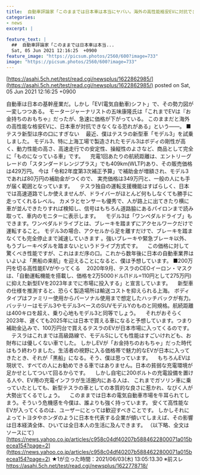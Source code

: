 ```yaml
---
title:  自動車評論家「このままでは日本車は本当にヤバい。海外の高性能格安EVに対抗できなくなる」★7  
categories:
- news
excerpt: |
  
feature_text: |
  ##  自動車評論家「このままでは日本車は本当...
  Sat, 05 Jun 2021 12:16:25  +0900
feature_image: "https://picsum.photos/2560/600?image=733"
image: "https://picsum.photos/2560/600?image=733"
---
```


[https://asahi.5ch.net/test/read.cgi/newsplus/1622862985/](https://asahi.5ch.net/test/read.cgi/newsplus/1622862985/)
posted on Sat, 05 Jun 2021 12:16:25  +0900

<!--more-->

自動車は日本の基幹産業だ。しかし「EV(電気自動車)シフト」で、その勢力図が一変しつつある。 モータージャーナリストの五味康隆氏は「これまでEVは『お金持ちのおもちゃ』だったが、急速に価格が下がっている。 このままだと海外の高性能な格安EVに、日本車が対抗できなくなる恐れがある」という——。 ■テスラ新型は序の口にすぎない 　最近、僕はテスラの新型車「モデル3」を試乗しました。 モデル3、特に上海工場で製造されたモデル3はボディの剛性が高く、動力性能の高さ、高速走行での安定性、操縦性のよさなど、商品として完全に「ものになっている車」です。 　充電1回あたりの航続距離は、エントリーグレードの「スタンダードレンジプラス」でも409km(WLTP)あり、その販売価格は429万円。 今は「令和2年度第3次補正予算」で補助金が増額され、モデル3であれば80万円の補助金がつくので、 実売価格は349万円と、一般の人にも手が届く範囲となっています。 　テスラ独自の運転支援機能はすばらしく、日本では高速道路でしか使えませんが、ドライバーがほとんど何もしなくても勝手に走ってくれるレベル。 カメラとセンサーも優秀で、人が路上に出てきたり横に車が並んできたりすれば検知し、信号はもちろん道路脇にあるパイロンまで読み取って、車内のモニターに表示します。 　モデル3は「ワンペダルドライブ」もできます。ワンペダルドライブとは、ブレーキを踏まずにアクセルワークだけで運転すること。 モデル3の場合、アクセルから足を離すだけで、ブレーキを踏まなくても完全停止まで減速していきます 。強いブレーキや緊急ブレーキ以外、もうブレーキペダルを踏まないというドライブ方式です。 　この価格に対して驚くべき性能ですが、これはまだ序の口。これから数年後に日本の自動車業界はいよいよ「黒船の来航」を迎えることになると、僕は予想しています。 ■200万円を切る高性能EVがやってくる 　2020年9月、テスラのCEOイーロン・マスクは、「自動運転機能を搭載し、価格を2万5000ドル(1ドル=110円として275万円)に抑えた新型EVを2023年までに市場に投入する」と宣言しています。 　新型車の仕様を推測すると、恐らく製造場所は輸送コストを抑えられる上海。 ボディタイプはファミリー使用からパーソナル使用まで想定したハッチバックが有力。 バッテリーはモデル3やモデル3ベースのSUVモデルYのものと同規格。航続距離は400キロを超え、乗り心地もモデル3と同等でしょう。 　それがおそらく2023年、遅くても2025年には日本で買える車になると予想しています。つまり補助金込みで、100万円台で買えるテスラのEVが日本市場に入ってくるのです。 　テスラはこれまでは高級路線で、モデルSにしても性能はすごいけれども、お財布には優しくない車でした。 しかしEVが「お金持ちのおもちゃ」だった時代はもう終わりました。生活者の視野に入る価格帯で魅力的なEVが日本に入ってきたとき、それが「黒船」になる。そう、僕は思っています。 　もちろんEVは現状で、すべての人にお勧めできる車ではありません。日本の貧弱な充電環境が足かせとしてついて回るからです。 　しかし自宅に200ボルトの充電設備を置ける人や、EV用の充電インフラが生活圏内にある人は、 これまでガソリン車に乗っていたとしても、新型テスラの車としての本質的な良さに惹かれ、なびく人が大勢出てくるでしょう。 　このままでは日本の電気自動車市場を牛耳られてしまう。そういう危機感を今僕は、誰よりも強く持っています。 安くて高性能なEVが入ってくるのは、ユーザーにとっては歓迎すべきことです。 しかしそれによってトヨタやホンダのように日本を代表する企業が傾いてしまえば、その影響は日本経済全体、ひいては全日本人の生活に及んできます。 （以下略、全文はソースにて） [https://news.yahoo.co.jp/articles/c958c04df40207b5884622800071a015becea154?page=2](https://news.yahoo.co.jp/articles/c958c04df40207b5884622800071a015becea154?page=2) ★1が立った時間：2021/06/03(木) 13:05:13.30 ※前スレ https://asahi.5ch.net/test/read.cgi/newsplus/1622778718/
